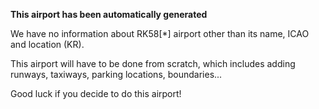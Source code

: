 **This airport has been automatically generated**

We have no information about RK58[*] airport other than its name, ICAO and location (KR).

This airport will have to be done from scratch, which includes adding runways, taxiways, parking locations, boundaries...

Good luck if you decide to do this airport!